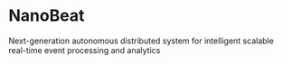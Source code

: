 # NanoBeat
Next-generation autonomous distributed system for intelligent scalable real-time event processing and analytics
